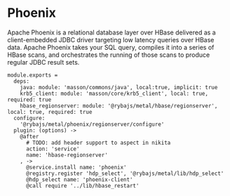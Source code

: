 
# Phoenix

Apache Phoenix is a relational database layer over HBase delivered as a client-embedded
JDBC driver targeting low latency queries over HBase data. Apache Phoenix takes
your SQL query, compiles it into a series of HBase scans, and orchestrates the
running of those scans to produce regular JDBC result sets.

    module.exports =
      deps:
        java: module: 'masson/commons/java', local:true, implicit: true
        krb5_client: module: 'masson/core/krb5_client', local: true, required: true
        hbase_regionserver: module: '@rybajs/metal/hbase/regionserver', local: true, required: true
      configure:
        '@rybajs/metal/phoenix/regionserver/configure'
      plugin: (options) ->
        @after
          # TODO: add header support to aspect in nikita
          action: 'service'
          name: 'hbase-regionserver'
        , ->
          @service.install name: 'phoenix'
          @registry.register 'hdp_select', '@rybajs/metal/lib/hdp_select'
          @hdp_select name: 'phoenix-client'
          @call require '../lib/hbase_restart'
